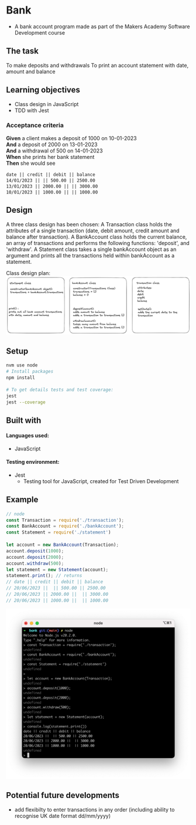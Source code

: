 # Bank

- A bank account program made as part of the Makers Academy Software Development course

## The task

To make deposits and withdrawals
To print an account statement with date, amount and balance

## Learning objectives

- Class design in JavaScript
- TDD with Jest

### Acceptance criteria

**Given** a client makes a deposit of 1000 on 10-01-2023  
**And** a deposit of 2000 on 13-01-2023  
**And** a withdrawal of 500 on 14-01-2023  
**When** she prints her bank statement  
**Then** she would see

```
date || credit || debit || balance
14/01/2023 || || 500.00 || 2500.00
13/01/2023 || 2000.00 || || 3000.00
10/01/2023 || 1000.00 || || 1000.00
```

## Design

A three class design has been chosen:
A Transaction class holds the attributes of a single transaction (date, debit amount, credit amount and balance after transaction).
A BankAccount class holds the current balance, an array of transactions and performs the following functions: 'deposit', and 'withdraw'.
A Statement class takes a single bankAccount object as an argument and prints all the transactions held within bankAccount as a statement.

Class design plan:
![plan document](images/bank-class-design.png)

## Setup

```zsh
nvm use node
# Install packages
npm install

# To get details tests and test coverage:
jest
jest --coverage
```

## Built with

#### Languages used:

- JavaScript

#### Testing environment:

- Jest
  - Testing tool for JavaScript, created for Test Driven Development

## Example

```javaScript
// node
const Transaction = require('./transaction');
const BankAccount = require('./bankAccount');
const Statement = require('./statement')

let account = new BankAccount(Transaction);
account.deposit(1000);
account.deposit(2000);
account.withdraw(500);
let statement = new Statement(account);
statement.print(); // returns
// date || credit || debit || balance
// 20/06/2023 ||  || 500.00 || 2500.00
// 20/06/2023 || 2000.00 ||  || 3000.00
// 20/06/2023 || 1000.00 ||  || 1000.00
```

![node screenshot](images/node-screenshot.png)

## Potential future developments

- add flexibilty to enter transactions in any order (including ability to recognise UK date format dd/mm/yyyy)
